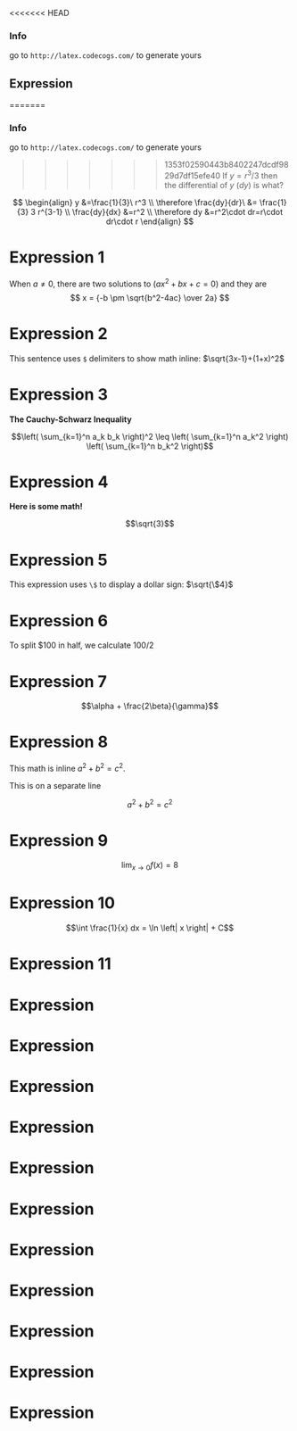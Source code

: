 <<<<<<< HEAD
### Info
 go to `http://latex.codecogs.com/` to generate yours

 ## Expression
=======
### Info
 go to `http://latex.codecogs.com/` to generate yours
>>>>>>> 1353f02590443b8402247dcdf9829d7df15efe40
If $y=r^3/3$ then the differential of $y$ $(dy)$ is what?

$$
\begin{align}
  y &=\frac{1}{3}\ r^3 \\
  \therefore \frac{dy}{dr}\ &= \frac{1}{3} 3 r^{3-1} \\
  \frac{dy}{dx} &=r^2 \\
  \therefore dy &=r^2\cdot dr=r\cdot dr\cdot r
\end{align}
$$



# Expression 1
When $a \ne 0$, there are two solutions to $(ax^2 + bx + c = 0)$ and they are 
$$ x = {-b \pm \sqrt{b^2-4ac} \over 2a} $$

# Expression 2
This sentence uses `$` delimiters to show math inline:  $\sqrt{3x-1}+(1+x)^2$

# Expression 3 
**The Cauchy-Schwarz Inequality**

$$\left( \sum_{k=1}^n a_k b_k \right)^2 \leq \left( \sum_{k=1}^n a_k^2 \right) \left( \sum_{k=1}^n b_k^2 \right)$$


# Expression 4 
**Here is some math!**

```math
\sqrt{3}
```

# Expression 5 
This expression uses `\$` to display a dollar sign: $\sqrt{\$4}$

# Expression 6
To split <span>$</span>100 in half, we calculate $100/2$

# Expression 7
```math
\alpha + \frac{2\beta}{\gamma}
```
# Expression 8
This math is inline $`a^2+b^2=c^2`$.

This is on a separate line

```math
a^2+b^2=c^2
```
# Expression 9
```math
\lim_{x \to 0} f(x) = 8
```
# Expression 10

```math
\int \frac{1}{x} dx = \ln \left| x \right| + C
```
# Expression 11

# Expression

# Expression

# Expression

# Expression

# Expression

# Expression

# Expression

# Expression

# Expression

# Expression

# Expression